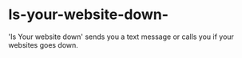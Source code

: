 Is-your-website-down-
=====================

'Is Your website down' sends you a text message or calls you if your websites goes down.
